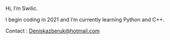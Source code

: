 Hi, I’m Swilic.

I begin coding in 2021 and I’m currently learning Python and C++. 

Contact : Deniskazberuk@hotmail.com

<!---
Swilic/Swilic is a ✨ special ✨ repository because its `README.md` (this file) appears on your GitHub profile.
You can click the Preview link to take a look at your changes.
--->

